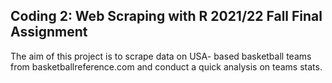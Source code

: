 ## Coding 2: Web Scraping with R 2021/22 Fall Final Assignment

The aim of this project is to scrape data on USA- based basketball teams from basketballreference.com and conduct a quick analysis on teams stats. 
